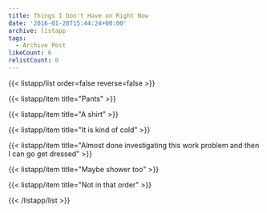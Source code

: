 ```yaml
---
title: Things I Don't Have on Right Now
date: '2016-01-28T15:44:24+00:00'
archive: listapp
tags: 
  - Archive Post
likeCount: 6
relistCount: 0
---
```



{{< listapp/list order=false reverse=false >}}

   {{< listapp/item title="Pants" >}}

   {{< listapp/item title="A shirt" >}}

   {{< listapp/item title="It is kind of cold" >}}

   {{< listapp/item title="Almost done investigating this work problem and then I can go get dressed" >}}

   {{< listapp/item title="Maybe shower too" >}}

   {{< listapp/item title="Not in that order" >}}

{{< /listapp/list >}}
